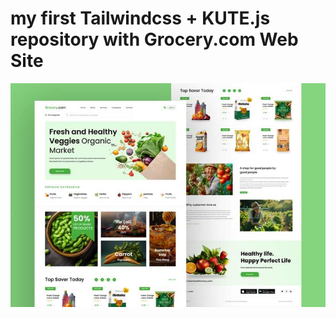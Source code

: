 # my first Tailwindcss + KUTE.js repository with Grocery.com Web Site
<img src="./kute.js-master/src/pages/images/design.jpg" alt="page design"/>
